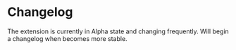# Changelog

The extension is currently in Alpha state and changing frequently. Will begin a changelog when becomes more stable.